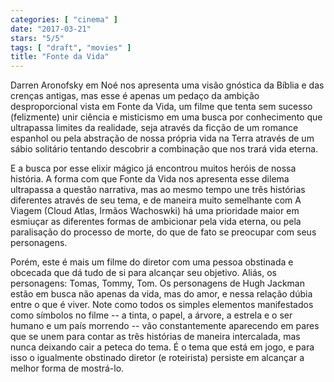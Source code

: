 ```yaml
---
categories: [ "cinema" ]
date: "2017-03-21"
stars: "5/5"
tags: [ "draft", "movies" ]
title: "Fonte da Vida"
---
```

Darren Aronofsky em Noé nos apresenta uma visão gnóstica da Bíblia
e das crenças antigas, mas esse é apenas um pedaço da ambição
desproporcional vista em Fonte da Vida, um filme que tenta sem sucesso
(felizmente) unir ciência e misticismo em uma busca por conhecimento
que ultrapassa limites da realidade, seja através da ficção de um
romance espanhol ou pela abstração de nossa própria vida na Terra
através de um sábio solitário tentando descobrir a combinação que
nos trará vida eterna.

E a busca por esse elixir mágico já encontrou muitos heróis de nossa
história. A forma com que Fonte da Vida nos apresenta esse dilema
ultrapassa a questão narrativa, mas ao mesmo tempo une três histórias
diferentes através de seu tema, e de maneira muito semelhante com A
Viagem (Cloud Atlas, Irmãos Wachoswki) há uma prioridade maior em
esmiuçar as diferentes formas de ambicionar pela vida eterna, ou pela
paralisação do processo de morte, do que de fato se preocupar com seus
personagens.

Porém, este é mais um filme do diretor com uma pessoa obstinada e
obcecada que dá tudo de si para alcançar seu objetivo. Aliás, os
personagens: Tomas, Tommy, Tom. Os personagens de Hugh Jackman estão em
busca não apenas da vida, mas do amor, e nessa relação dúbia entre
o que é viver. Note como todos os simples elementos manifestados como
símbolos no filme -- a tinta, o papel, a árvore, a estrela e o ser
humano e um país morrendo -- vão constantemente aparecendo em pares
que se unem para contar as três histórias de maneira intercalada,
mas nunca deixando cair a peteca do tema. É o tema que está em jogo,
e para isso o igualmente obstinado diretor (e roteirista) persiste em
alcançar a melhor forma de mostrá-lo.
